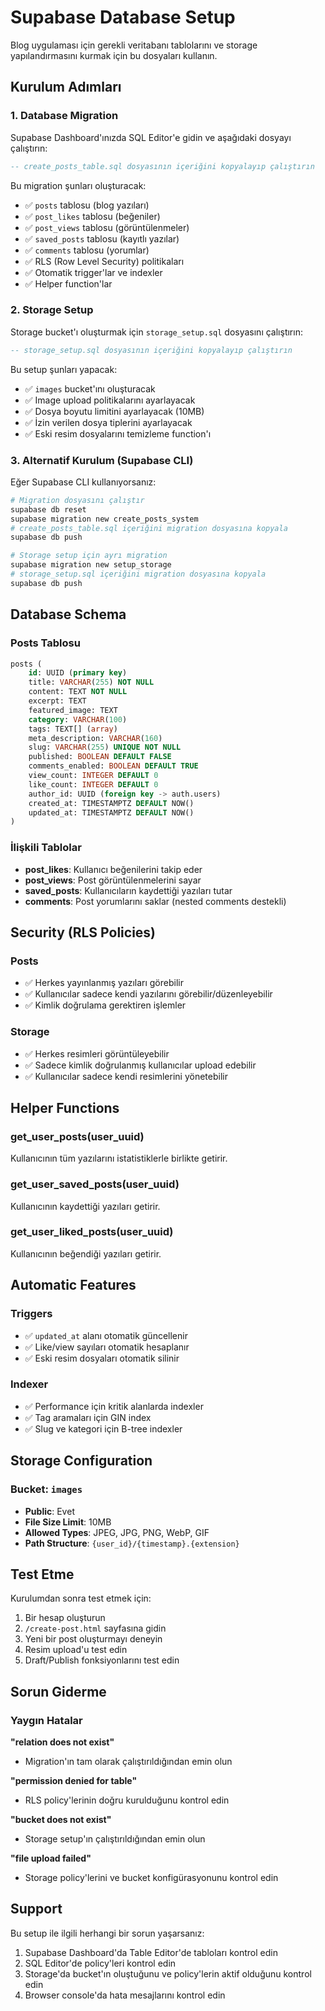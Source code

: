 # Supabase Database Setup

Blog uygulaması için gerekli veritabanı tablolarını ve storage yapılandırmasını kurmak için bu dosyaları kullanın.

## Kurulum Adımları

### 1. Database Migration
Supabase Dashboard'ınızda SQL Editor'e gidin ve aşağıdaki dosyayı çalıştırın:

```sql
-- create_posts_table.sql dosyasının içeriğini kopyalayıp çalıştırın
```

Bu migration şunları oluşturacak:
- ✅ `posts` tablosu (blog yazıları)
- ✅ `post_likes` tablosu (beğeniler)
- ✅ `post_views` tablosu (görüntülenmeler)
- ✅ `saved_posts` tablosu (kayıtlı yazılar)
- ✅ `comments` tablosu (yorumlar)
- ✅ RLS (Row Level Security) politikaları
- ✅ Otomatik trigger'lar ve indexler
- ✅ Helper function'lar

### 2. Storage Setup
Storage bucket'ı oluşturmak için `storage_setup.sql` dosyasını çalıştırın:

```sql
-- storage_setup.sql dosyasının içeriğini kopyalayıp çalıştırın
```

Bu setup şunları yapacak:
- ✅ `images` bucket'ını oluşturacak
- ✅ Image upload politikalarını ayarlayacak
- ✅ Dosya boyutu limitini ayarlayacak (10MB)
- ✅ İzin verilen dosya tiplerini ayarlayacak
- ✅ Eski resim dosyalarını temizleme function'ı

### 3. Alternatif Kurulum (Supabase CLI)

Eğer Supabase CLI kullanıyorsanız:

```bash
# Migration dosyasını çalıştır
supabase db reset
supabase migration new create_posts_system
# create_posts_table.sql içeriğini migration dosyasına kopyala
supabase db push

# Storage setup için ayrı migration
supabase migration new setup_storage
# storage_setup.sql içeriğini migration dosyasına kopyala
supabase db push
```

## Database Schema

### Posts Tablosu
```sql
posts (
    id: UUID (primary key)
    title: VARCHAR(255) NOT NULL
    content: TEXT NOT NULL
    excerpt: TEXT
    featured_image: TEXT
    category: VARCHAR(100)
    tags: TEXT[] (array)
    meta_description: VARCHAR(160)
    slug: VARCHAR(255) UNIQUE NOT NULL
    published: BOOLEAN DEFAULT FALSE
    comments_enabled: BOOLEAN DEFAULT TRUE
    view_count: INTEGER DEFAULT 0
    like_count: INTEGER DEFAULT 0
    author_id: UUID (foreign key -> auth.users)
    created_at: TIMESTAMPTZ DEFAULT NOW()
    updated_at: TIMESTAMPTZ DEFAULT NOW()
)
```

### İlişkili Tablolar
- **post_likes**: Kullanıcı beğenilerini takip eder
- **post_views**: Post görüntülenmelerini sayar
- **saved_posts**: Kullanıcıların kaydettiği yazıları tutar
- **comments**: Post yorumlarını saklar (nested comments destekli)

## Security (RLS Policies)

### Posts
- ✅ Herkes yayınlanmış yazıları görebilir
- ✅ Kullanıcılar sadece kendi yazılarını görebilir/düzenleyebilir
- ✅ Kimlik doğrulama gerektiren işlemler

### Storage
- ✅ Herkes resimleri görüntüleyebilir
- ✅ Sadece kimlik doğrulanmış kullanıcılar upload edebilir
- ✅ Kullanıcılar sadece kendi resimlerini yönetebilir

## Helper Functions

### get_user_posts(user_uuid)
Kullanıcının tüm yazılarını istatistiklerle birlikte getirir.

### get_user_saved_posts(user_uuid) 
Kullanıcının kaydettiği yazıları getirir.

### get_user_liked_posts(user_uuid)
Kullanıcının beğendiği yazıları getirir.

## Automatic Features

### Triggers
- ✅ `updated_at` alanı otomatik güncellenir
- ✅ Like/view sayıları otomatik hesaplanır
- ✅ Eski resim dosyaları otomatik silinir

### Indexer
- ✅ Performance için kritik alanlarda indexler
- ✅ Tag aramaları için GIN index
- ✅ Slug ve kategori için B-tree indexler

## Storage Configuration

### Bucket: `images`
- **Public**: Evet
- **File Size Limit**: 10MB
- **Allowed Types**: JPEG, JPG, PNG, WebP, GIF
- **Path Structure**: `{user_id}/{timestamp}.{extension}`

## Test Etme

Kurulumdan sonra test etmek için:

1. Bir hesap oluşturun
2. `/create-post.html` sayfasına gidin
3. Yeni bir post oluşturmayı deneyin
4. Resim upload'u test edin
5. Draft/Publish fonksiyonlarını test edin

## Sorun Giderme

### Yaygın Hatalar

**"relation does not exist"**
- Migration'ın tam olarak çalıştırıldığından emin olun

**"permission denied for table"**
- RLS policy'lerinin doğru kurulduğunu kontrol edin

**"bucket does not exist"**
- Storage setup'ın çalıştırıldığından emin olun

**"file upload failed"**
- Storage policy'lerini ve bucket konfigürasyonunu kontrol edin

## Support

Bu setup ile ilgili herhangi bir sorun yaşarsanız:

1. Supabase Dashboard'da Table Editor'de tabloları kontrol edin
2. SQL Editor'de policy'leri kontrol edin
3. Storage'da bucket'ın oluştuğunu ve policy'lerin aktif olduğunu kontrol edin
4. Browser console'da hata mesajlarını kontrol edin 